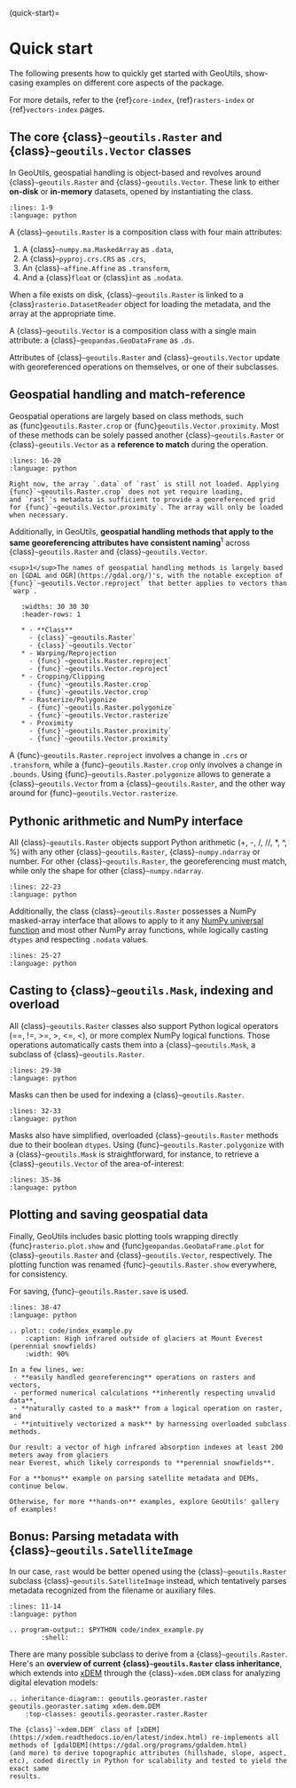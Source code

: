 (quick-start)=

# Quick start

The following presents how to quickly get started with GeoUtils, show-casing examples on different core aspects of the package.

For more details, refer to the {ref}`core-index`, {ref}`rasters-index` or {ref}`vectors-index` pages.

## The core {class}`~geoutils.Raster` and {class}`~geoutils.Vector` classes

In GeoUtils, geospatial handling is object-based and revolves around {class}`~geoutils.Raster` and {class}`~geoutils.Vector`.
These link to either **on-disk** or **in-memory** datasets, opened by instantiating the class.

```{literalinclude} code/index_example.py
:lines: 1-9
:language: python
```

A {class}`~geoutils.Raster` is a composition class with four main attributes: 
1. A {class}`~numpy.ma.MaskedArray` as `.data`, 
2. A {class}`~pyproj.crs.CRS` as `.crs`,
3. An {class}`~affine.Affine` as `.transform`,
4. And a {class}`float` or {class}`int` as `.nodata`.

When a file exists on disk, {class}`~geoutils.Raster` is linked to a {class}`rasterio.DatasetReader` object for loading the metadata, and the array at the 
appropriate time.

A {class}`~geoutils.Vector` is a composition class with a single main attribute: a {class}`~geopandas.GeoDataFrame` as `.ds`. 

Attributes of {class}`~geoutils.Raster` and {class}`~geoutils.Vector` update with georeferenced operations on themselves, or one of their subclasses. 

## Geospatial handling and match-reference

Geospatial operations are largely based on class methods, such  
as {func}`geoutils.Raster.crop` or {func}`geoutils.Vector.proximity`. Most of these methods can be solely passed another {class}`~geoutils.Raster` or 
{class}`~geoutils.Vector` as a **reference to match** during the operation.

```{literalinclude} code/index_example.py
:lines: 16-20
:language: python
```

```{note}
Right now, the array `.data` of `rast` is still not loaded. Applying {func}`~geoutils.Raster.crop` does not yet require loading, 
and `rast`'s metadata is sufficient to provide a georeferenced grid for {func}`~geoutils.Vector.proximity`. The array will only be loaded when necessary.
```

Additionally, in GeoUtils, **geospatial handling methods that apply to the same georeferencing attributes have consistent naming**<sup>1</sup> across {class}`~geoutils.Raster` and {class}`~geoutils.Vector`. 

```{margin}
<sup>1</sup>The names of geospatial handling methods is largely based on [GDAL and OGR](https://gdal.org/)'s, with the notable exception of {func}`~geoutils.Vector.reproject` that better applies to vectors than `warp`.
```

```{list-table} 
   :widths: 30 30 30
   :header-rows: 1
   
   * - **Class**
     - {class}`~geoutils.Raster`
     - {class}`~geoutils.Vector`
   * - Warping/Reprojection 
     - {func}`~geoutils.Raster.reproject` 
     - {func}`~geoutils.Vector.reproject`
   * - Cropping/Clipping
     - {func}`~geoutils.Raster.crop`
     - {func}`~geoutils.Vector.crop`
   * - Rasterize/Polygonize
     - {func}`~geoutils.Raster.polygonize`
     - {func}`~geoutils.Vector.rasterize`
   * - Proximity 
     - {func}`~geoutils.Raster.proximity`
     - {func}`~geoutils.Vector.proximity`
```

A {func}`~geoutils.Raster.reproject` involves a change in `.crs` or `.transform`, while a {func}`~geoutils.Raster.crop` only involves a change in `.bounds`. 
Using {func}`~geoutils.Raster.polygonize` allows to generate a {class}`~geoutils.Vector` from a {class}`~geoutils.Raster`, and the other way around for {func}`~geoutils.Vector.rasterize`. 


## Pythonic arithmetic and NumPy interface

All {class}`~geoutils.Raster` objects support Python arithmetic (+, -, /, //, *, ^, %) with any other {class}`~geoutils.Raster`, {class}`~numpy.ndarray` or 
number. For other {class}`~geoutils.Raster`, the georeferencing must match, while only the shape for other {class}`~numpy.ndarray`.

```{literalinclude} code/index_example.py
:lines: 22-23
:language: python
```

Additionally, the class {class}`~geoutils.Raster` possesses a NumPy masked-array interface that allows to apply to it any [NumPy universal function](https://numpy.org/doc/stable/reference/ufuncs.html) and 
most other NumPy array functions, while logically casting `dtypes` and respecting `.nodata` values.

```{literalinclude} code/index_example.py
:lines: 25-27
:language: python
```

## Casting to {class}`~geoutils.Mask`, indexing and overload

All {class}`~geoutils.Raster` classes also support Python logical operators (==, !=, >=, >, <=, <), or more complex NumPy logical functions. Those operations 
automatically casts them into a {class}`~geoutils.Mask`, a subclass of {class}`~geoutils.Raster`.


```{literalinclude} code/index_example.py
:lines: 29-30
:language: python
```

Masks can then be used for indexing a {class}`~geoutils.Raster`.

```{literalinclude} code/index_example.py
:lines: 32-33
:language: python
```

Masks also have simplified, overloaded {class}`~geoutils.Raster` methods due to their boolean `dtypes`. Using {func}`~geoutils.Raster.polygonize` with a 
{class}`~geoutils.Mask` is straightforward, for instance, to retrieve a {class}`~geoutils.Vector` of the area-of-interest:

```{literalinclude} code/index_example.py
:lines: 35-36
:language: python
```

## Plotting and saving geospatial data


Finally, GeoUtils includes basic plotting tools wrapping directly {func}`rasterio.plot.show` and {func}`geopandas.GeoDataFrame.plot` for {class}`~geoutils.Raster` and {class}`~geoutils.Vector`, respectively. 
The plotting function was renamed {func}`~geoutils.Raster.show` everywhere, for consistency. 

For saving, {func}`~geoutils.Raster.save` is used.

```{literalinclude} code/index_example.py
:lines: 38-47
:language: python
```

```{eval-rst}
.. plot:: code/index_example.py
    :caption: High infrared outside of glaciers at Mount Everest (perennial snowfields)
    :width: 90%
```

```{admonition} Wrap-up
In a few lines, we:
 - **easily handled georeferencing** operations on rasters and vectors, 
 - performed numerical calculations **inherently respecting unvalid data**,
 - **naturally casted to a mask** from a logical operation on raster, and
 - **intuitively vectorized a mask** by harnessing overloaded subclass methods.

Our result: a vector of high infrared absorption indexes at least 200 meters away from glaciers 
near Everest, which likely corresponds to **perennial snowfields**.

For a **bonus** example on parsing satellite metadata and DEMs, continue below.

Otherwise, for more **hands-on** examples, explore GeoUtils' gallery of examples!
```

## **Bonus:** Parsing metadata with {class}`~geoutils.SatelliteImage`

In our case, `rast` would be better opened using the {class}`~geoutils.Raster` subclass {class}`~geoutils.SatelliteImage` instead, which tentatively parses 
metadata recognized from the filename or auxiliary files.

```{literalinclude} code/index_example.py
:lines: 11-14
:language: python
```

```{eval-rst}
.. program-output:: $PYTHON code/index_example.py
        :shell:
```

There are many possible subclass to derive from a {class}`~geoutils.Raster`. Here's an **overview of current {class}`~geoutils.Raster` class inheritance**, which extends into 
[xDEM](https://xdem.readthedocs.io/en/latest/index.html) through the {class}`~xdem.DEM` class for analyzing digital elevation models: 

```{eval-rst}
.. inheritance-diagram:: geoutils.georaster.raster geoutils.georaster.satimg xdem.dem.DEM
    :top-classes: geoutils.georaster.raster.Raster
```
```{note}
The {class}`~xdem.DEM` class of [xDEM](https://xdem.readthedocs.io/en/latest/index.html) re-implements all methods of [gdalDEM](https://gdal.org/programs/gdaldem.html) 
(and more) to derive topographic attributes (hillshade, slope, aspect, etc), coded directly in Python for scalability and tested to yield the exact same 
results.
```